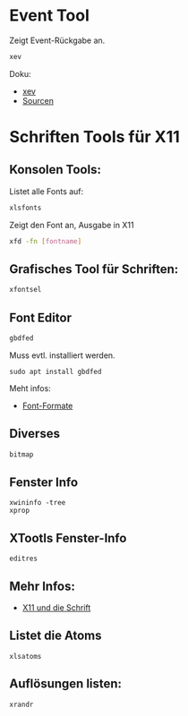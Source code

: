 # Event Tool
Zeigt Event-Rückgabe an.
```bash
xev
```
Doku:
 - [xev](https://www.commandlinux.com/man-page/man1/xev.1.html)
 - [Sourcen](https://github.com/freedesktop/xev)


# Schriften Tools für X11

## Konsolen Tools:
Listet alle Fonts auf:
```bash
xlsfonts
```

Zeigt den Font an, Ausgabe in X11
```bash
xfd -fn [fontname]
```

## Grafisches Tool für Schriften:

```bash
xfontsel
```

## Font Editor

```bash
gbdfed
```
Muss evtl. installiert werden.
```
sudo apt install gbdfed
```
Meht infos: 
- [Font-Formate](http://x11.gweb.info/x11_0654_fontformats.html)

## Diverses
```bash
bitmap
```

## Fenster Info
```
xwininfo -tree
xprop
```

## XTootls Fenster-Info
```
editres
```

## Mehr Infos:

- [X11 und die Schrift](http://x11.gweb.info/x11_0650_fonts.html)

## Listet die Atoms
```
xlsatoms
```

## Auflösungen listen:
```
xrandr
```



